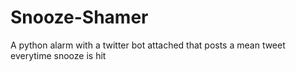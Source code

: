 # Snooze-Shamer
A python alarm with a twitter bot attached that posts a mean tweet everytime snooze is hit
